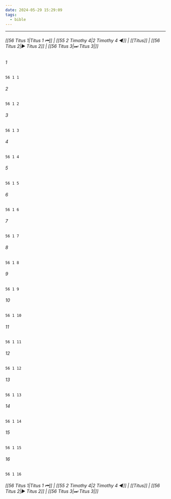 ```yaml
---
date: 2024-05-29 15:29:09
tags:
  - bible
---
```

___

###### [[56 Titus 1|Titus 1 ⏮]] | [[55 2 Timothy 4|2 Timothy 4 ◀]] | [[Titus]] | [[56 Titus 2|▶ Titus 2]] | [[56 Titus 3|⏭ Titus 3|]]

###### 1
``` verse
56 1 1 
```
###### 2
``` verse
56 1 2 
```
###### 3
``` verse
56 1 3 
```
###### 4
``` verse
56 1 4 
```
###### 5
``` verse
56 1 5 
```
###### 6
``` verse
56 1 6 
```
###### 7
``` verse
56 1 7 
```
###### 8
``` verse
56 1 8 
```
###### 9
``` verse
56 1 9 
```
###### 10
``` verse
56 1 10 
```
###### 11
``` verse
56 1 11 
```
###### 12
``` verse
56 1 12 
```
###### 13
``` verse
56 1 13 
```
###### 14
``` verse
56 1 14 
```
###### 15
``` verse
56 1 15 
```
###### 16
``` verse
56 1 16 
```

###### [[56 Titus 1|Titus 1 ⏮]] | [[55 2 Timothy 4|2 Timothy 4 ◀]] | [[Titus]] | [[56 Titus 2|▶ Titus 2]] | [[56 Titus 3|⏭ Titus 3|]]

